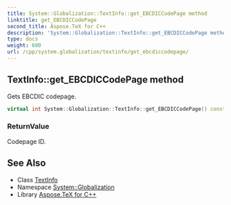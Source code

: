 ```yaml
---
title: System::Globalization::TextInfo::get_EBCDICCodePage method
linktitle: get_EBCDICCodePage
second_title: Aspose.TeX for C++
description: 'System::Globalization::TextInfo::get_EBCDICCodePage method. Gets EBCDIC codepage in C++.'
type: docs
weight: 600
url: /cpp/system.globalization/textinfo/get_ebcdiccodepage/
---
```

## TextInfo::get_EBCDICCodePage method


Gets EBCDIC codepage.

```cpp
virtual int System::Globalization::TextInfo::get_EBCDICCodePage() const
```


### ReturnValue

Codepage ID.

## See Also

* Class [TextInfo](../)
* Namespace [System::Globalization](../../)
* Library [Aspose.TeX for C++](../../../)
